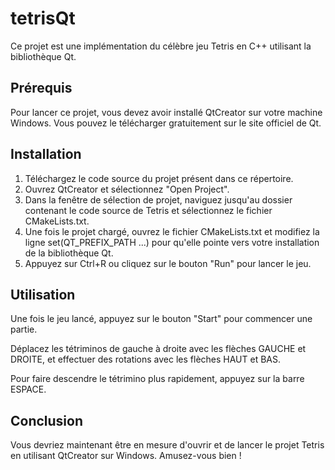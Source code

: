 # tetrisQt

Ce projet est une implémentation du célèbre jeu Tetris en C++ utilisant la bibliothèque Qt.

## Prérequis

Pour lancer ce projet, vous devez avoir installé QtCreator sur votre machine Windows. Vous pouvez le télécharger gratuitement sur le site officiel de Qt.

## Installation

1. Téléchargez le code source du projet présent dans ce répertoire.
2. Ouvrez QtCreator et sélectionnez "Open Project".
3. Dans la fenêtre de sélection de projet, naviguez jusqu'au dossier contenant le code source de Tetris et sélectionnez le fichier CMakeLists.txt.
4. Une fois le projet chargé, ouvrez le fichier CMakeLists.txt et modifiez la ligne set(QT_PREFIX_PATH ...) pour qu'elle pointe vers votre installation de la bibliothèque Qt.
5. Appuyez sur Ctrl+R ou cliquez sur le bouton "Run" pour lancer le jeu.

## Utilisation

Une fois le jeu lancé, appuyez sur le bouton "Start" pour commencer une partie.

Déplacez les tétriminos de gauche à droite avec les flèches GAUCHE et DROITE, et effectuer des rotations avec les flèches HAUT et BAS.

Pour faire descendre le tétrimino plus rapidement, appuyez sur la barre ESPACE.

## Conclusion

Vous devriez maintenant être en mesure d'ouvrir et de lancer le projet Tetris en utilisant QtCreator sur Windows. Amusez-vous bien !
